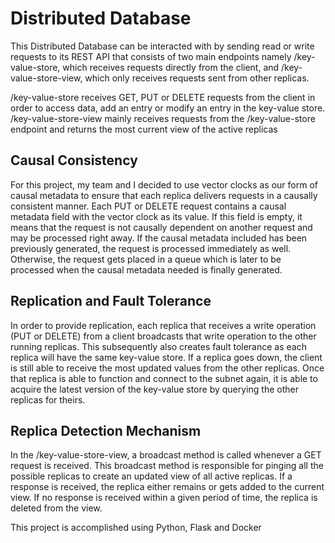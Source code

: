 # Distributed Database

This Distributed Database can be interacted with by sending read or write requests to its REST API that consists of two main endpoints namely /key-value-store, which receives requests directly from the client, and /key-value-store-view, which only receives requests sent from other replicas.

/key-value-store receives GET, PUT or DELETE requests from the client in order to access data, add an entry or modify an entry in the key-value store.
/key-value-store-view mainly receives requests from the /key-value-store endpoint and returns the most current view of the active replicas

## Causal Consistency

For this project, my team and I decided to use vector clocks as our form of causal metadata to ensure that each replica delivers requests in a causally consistent manner. Each PUT or DELETE request contains a causal metadata field with the vector clock as its value. If this field is empty, it means that the request is not causally dependent on another request and may be processed right away. If the causal metadata included has been previously generated, the request is processed immediately as well. Otherwise, the request gets placed in a queue which is later to be processed when the causal metadata needed is finally generated.

## Replication and Fault Tolerance

In order to provide replication, each replica that receives a write operation (PUT or DELETE) from a client broadcasts that write operation to the other running replicas. This subsequently also creates fault tolerance as each replica will have the same key-value store. If a replica goes down, the client is still able to receive the most updated values from the other replicas. Once that replica is able to function and connect to the subnet again, it is able to acquire the latest version of the key-value store by querying the other replicas for theirs.

## Replica Detection Mechanism

In the /key-value-store-view, a broadcast method is called whenever a GET request is received. This broadcast method is responsible for pinging all the possible replicas to create an updated view of all active replicas. If a response is received, the replica either remains or gets added to the current view. If no response is received within a given period of time, the replica is deleted from the view.

This project is accomplished using Python, Flask and Docker
